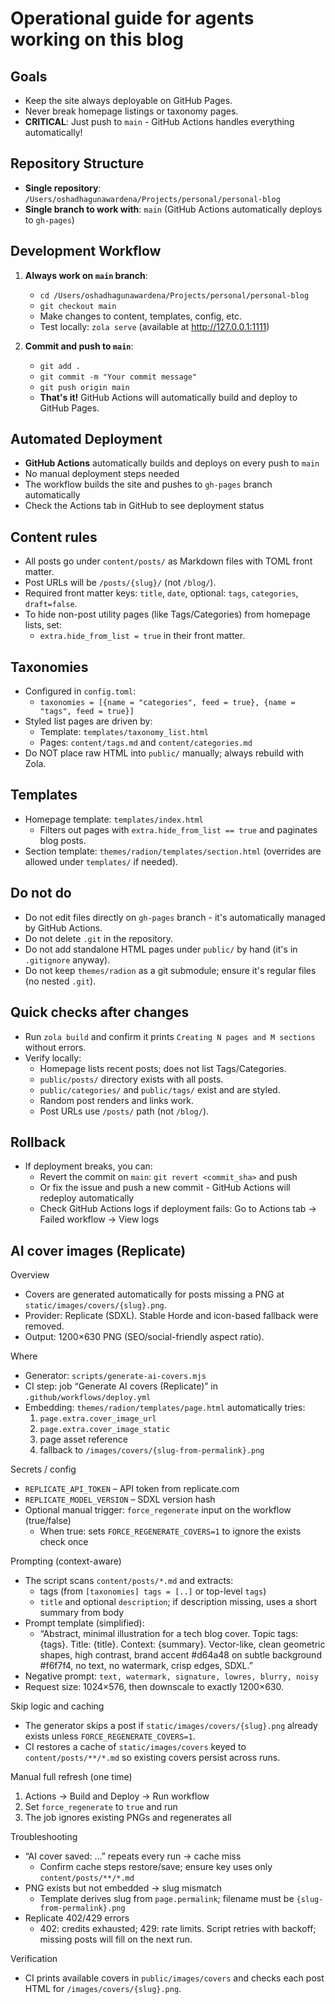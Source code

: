 # Operational guide for agents working on this blog

## Goals
- Keep the site always deployable on GitHub Pages.
- Never break homepage listings or taxonomy pages.
- **CRITICAL**: Just push to `main` - GitHub Actions handles everything automatically!

## Repository Structure
- **Single repository**: `/Users/oshadhagunawardena/Projects/personal/personal-blog`
- **Single branch to work with**: `main` (GitHub Actions automatically deploys to `gh-pages`)

## Development Workflow
1. **Always work on `main` branch**:
   - `cd /Users/oshadhagunawardena/Projects/personal/personal-blog`
   - `git checkout main`
   - Make changes to content, templates, config, etc.
   - Test locally: `zola serve` (available at http://127.0.0.1:1111)

2. **Commit and push to `main`**:
   - `git add .`
   - `git commit -m "Your commit message"`
   - `git push origin main`
   - **That's it!** GitHub Actions will automatically build and deploy to GitHub Pages.

## Automated Deployment
- **GitHub Actions** automatically builds and deploys on every push to `main`
- No manual deployment steps needed
- The workflow builds the site and pushes to `gh-pages` branch automatically
- Check the Actions tab in GitHub to see deployment status

## Content rules
- All posts go under `content/posts/` as Markdown files with TOML front matter.
- Post URLs will be `/posts/{slug}/` (not `/blog/`).
- Required front matter keys: `title`, `date`, optional: `tags`, `categories`, `draft=false`.
- To hide non-post utility pages (like Tags/Categories) from homepage lists, set:
  - `extra.hide_from_list = true` in their front matter.

## Taxonomies
- Configured in `config.toml`:
  - `taxonomies = [{name = "categories", feed = true}, {name = "tags", feed = true}]`
- Styled list pages are driven by:
  - Template: `templates/taxonomy_list.html`
  - Pages: `content/tags.md` and `content/categories.md`
- Do NOT place raw HTML into `public/` manually; always rebuild with Zola.

## Templates
- Homepage template: `templates/index.html`
  - Filters out pages with `extra.hide_from_list == true` and paginates blog posts.
- Section template: `themes/radion/templates/section.html` (overrides are allowed under `templates/` if needed).

## Do not do
- Do not edit files directly on `gh-pages` branch - it's automatically managed by GitHub Actions.
- Do not delete `.git` in the repository.
- Do not add standalone HTML pages under `public/` by hand (it's in `.gitignore` anyway).
- Do not keep `themes/radion` as a git submodule; ensure it's regular files (no nested `.git`).

## Quick checks after changes
- Run `zola build` and confirm it prints `Creating N pages and M sections` without errors.
- Verify locally:
  - Homepage lists recent posts; does not list Tags/Categories.
  - `public/posts/` directory exists with all posts.
  - `public/categories/` and `public/tags/` exist and are styled.
  - Random post renders and links work.
  - Post URLs use `/posts/` path (not `/blog/`).

## Rollback
- If deployment breaks, you can:
  - Revert the commit on `main`: `git revert <commit_sha>` and push
  - Or fix the issue and push a new commit - GitHub Actions will redeploy automatically
  - Check GitHub Actions logs if deployment fails: Go to Actions tab → Failed workflow → View logs

## AI cover images (Replicate)

Overview
- Covers are generated automatically for posts missing a PNG at `static/images/covers/{slug}.png`.
- Provider: Replicate (SDXL). Stable Horde and icon-based fallback were removed.
- Output: 1200×630 PNG (SEO/social-friendly aspect ratio).

Where
- Generator: `scripts/generate-ai-covers.mjs`
- CI step: job “Generate AI covers (Replicate)” in `.github/workflows/deploy.yml`
- Embedding: `themes/radion/templates/page.html` automatically tries:
  1) `page.extra.cover_image_url`
  2) `page.extra.cover_image_static`
  3) page asset reference
  4) fallback to `/images/covers/{slug-from-permalink}.png`

Secrets / config
- `REPLICATE_API_TOKEN` – API token from replicate.com
- `REPLICATE_MODEL_VERSION` – SDXL version hash
- Optional manual trigger: `force_regenerate` input on the workflow (true/false)
  - When true: sets `FORCE_REGENERATE_COVERS=1` to ignore the exists check once

Prompting (context-aware)
- The script scans `content/posts/*.md` and extracts:
  - tags (from `[taxonomies] tags = [..]` or top-level `tags`)
  - `title` and optional `description`; if description missing, uses a short summary from body
- Prompt template (simplified):
  - “Abstract, minimal illustration for a tech blog cover. Topic tags: {tags}. Title: {title}. Context: {summary}. Vector-like, clean geometric shapes, high contrast, brand accent #d64a48 on subtle background #f6f7f4, no text, no watermark, crisp edges, SDXL.”
- Negative prompt: `text, watermark, signature, lowres, blurry, noisy`
- Request size: 1024×576, then downscale to exactly 1200×630.

Skip logic and caching
- The generator skips a post if `static/images/covers/{slug}.png` already exists unless `FORCE_REGENERATE_COVERS=1`.
- CI restores a cache of `static/images/covers` keyed to `content/posts/**/*.md` so existing covers persist across runs.

Manual full refresh (one time)
1) Actions → Build and Deploy → Run workflow
2) Set `force_regenerate` to `true` and run
3) The job ignores existing PNGs and regenerates all

Troubleshooting
- “AI cover saved: …” repeats every run → cache miss
  - Confirm cache steps restore/save; ensure key uses only `content/posts/**/*.md`
- PNG exists but not embedded → slug mismatch
  - Template derives slug from `page.permalink`; filename must be `{slug-from-permalink}.png`
- Replicate 402/429 errors
  - 402: credits exhausted; 429: rate limits. Script retries with backoff; missing posts will fill on the next run.

Verification
- CI prints available covers in `public/images/covers` and checks each post HTML for `/images/covers/{slug}.png`.

